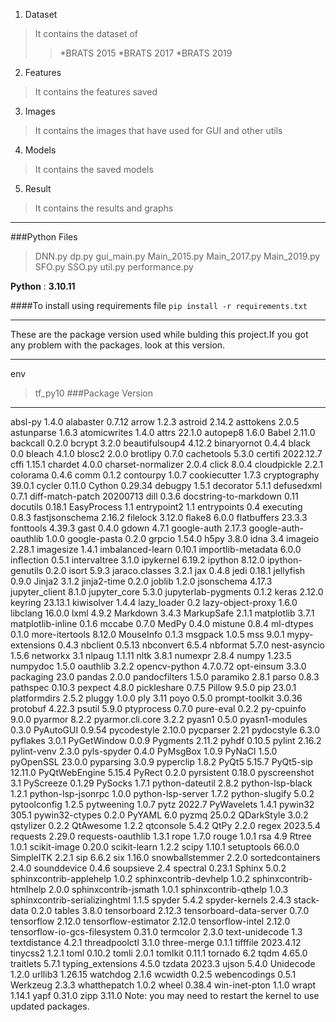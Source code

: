 
1. Dataset
> It contains the dataset of 
>> *BRATS 2015
>> *BRATS 2017
>> *BRATS 2019

2. Features
> It contains the features saved

3. Images
> It contains the images that have used for GUI and other utils

4. Models
> It contains the saved models

5. Result
> It contains the results and graphs

***
###Python Files
> DNN.py
> dp.py
> gui_main.py
> Main_2015.py
> Main_2017.py
> Main_2019.py
> SFO.py
> SSO.py
> util.py
> performance.py

**Python** : **3.10.11**


####To install using requirements file
`pip install -r requirements.txt`

***
These are the package version used while bulding this project.If you got any problem with the packages.
look at this version.
***
env 
> tf_py10
###Package                       Version
----------------------------- ---------
absl-py                       1.4.0
alabaster                     0.7.12
arrow                         1.2.3
astroid                       2.14.2
asttokens                     2.0.5
astunparse                    1.6.3
atomicwrites                  1.4.0
attrs                         22.1.0
autopep8                      1.6.0
Babel                         2.11.0
backcall                      0.2.0
bcrypt                        3.2.0
beautifulsoup4                4.12.2
binaryornot                   0.4.4
black                         0.0
bleach                        4.1.0
blosc2                        2.0.0
brotlipy                      0.7.0
cachetools                    5.3.0
certifi                       2022.12.7
cffi                          1.15.1
chardet                       4.0.0
charset-normalizer            2.0.4
click                         8.0.4
cloudpickle                   2.2.1
colorama                      0.4.6
comm                          0.1.2
contourpy                     1.0.7
cookiecutter                  1.7.3
cryptography                  39.0.1
cycler                        0.11.0
Cython                        0.29.34
debugpy                       1.5.1
decorator                     5.1.1
defusedxml                    0.7.1
diff-match-patch              20200713
dill                          0.3.6
docstring-to-markdown         0.11
docutils                      0.18.1
EasyProcess                   1.1
entrypoint2                   1.1
entrypoints                   0.4
executing                     0.8.3
fastjsonschema                2.16.2
filelock                      3.12.0
flake8                        6.0.0
flatbuffers                   23.3.3
fonttools                     4.39.3
gast                          0.4.0
gdown                         4.7.1
google-auth                   2.17.3
google-auth-oauthlib          1.0.0
google-pasta                  0.2.0
grpcio                        1.54.0
h5py                          3.8.0
idna                          3.4
imageio                       2.28.1
imagesize                     1.4.1
imbalanced-learn              0.10.1
importlib-metadata            6.0.0
inflection                    0.5.1
intervaltree                  3.1.0
ipykernel                     6.19.2
ipython                       8.12.0
ipython-genutils              0.2.0
isort                         5.9.3
jaraco.classes                3.2.1
jax                           0.4.8
jedi                          0.18.1
jellyfish                     0.9.0
Jinja2                        3.1.2
jinja2-time                   0.2.0
joblib                        1.2.0
jsonschema                    4.17.3
jupyter_client                8.1.0
jupyter_core                  5.3.0
jupyterlab-pygments           0.1.2
keras                         2.12.0
keyring                       23.13.1
kiwisolver                    1.4.4
lazy_loader                   0.2
lazy-object-proxy             1.6.0
libclang                      16.0.0
lxml                          4.9.2
Markdown                      3.4.3
MarkupSafe                    2.1.1
matplotlib                    3.7.1
matplotlib-inline             0.1.6
mccabe                        0.7.0
MedPy                         0.4.0
mistune                       0.8.4
ml-dtypes                     0.1.0
more-itertools                8.12.0
MouseInfo                     0.1.3
msgpack                       1.0.5
mss                           9.0.1
mypy-extensions               0.4.3
nbclient                      0.5.13
nbconvert                     6.5.4
nbformat                      5.7.0
nest-asyncio                  1.5.6
networkx                      3.1
nlpaug                        1.1.11
nltk                          3.8.1
numexpr                       2.8.4
numpy                         1.23.5
numpydoc                      1.5.0
oauthlib                      3.2.2
opencv-python                 4.7.0.72
opt-einsum                    3.3.0
packaging                     23.0
pandas                        2.0.0
pandocfilters                 1.5.0
paramiko                      2.8.1
parso                         0.8.3
pathspec                      0.10.3
pexpect                       4.8.0
pickleshare                   0.7.5
Pillow                        9.5.0
pip                           23.0.1
platformdirs                  2.5.2
pluggy                        1.0.0
ply                           3.11
poyo                          0.5.0
prompt-toolkit                3.0.36
protobuf                      4.22.3
psutil                        5.9.0
ptyprocess                    0.7.0
pure-eval                     0.2.2
py-cpuinfo                    9.0.0
pyarmor                       8.2.2
pyarmor.cli.core              3.2.2
pyasn1                        0.5.0
pyasn1-modules                0.3.0
PyAutoGUI                     0.9.54
pycodestyle                   2.10.0
pycparser                     2.21
pydocstyle                    6.3.0
pyflakes                      3.0.1
PyGetWindow                   0.0.9
Pygments                      2.11.2
pyhdf                         0.10.5
pylint                        2.16.2
pylint-venv                   2.3.0
pyls-spyder                   0.4.0
PyMsgBox                      1.0.9
PyNaCl                        1.5.0
pyOpenSSL                     23.0.0
pyparsing                     3.0.9
pyperclip                     1.8.2
PyQt5                         5.15.7
PyQt5-sip                     12.11.0
PyQtWebEngine                 5.15.4
PyRect                        0.2.0
pyrsistent                    0.18.0
pyscreenshot                  3.1
PyScreeze                     0.1.29
PySocks                       1.7.1
python-dateutil               2.8.2
python-lsp-black              1.2.1
python-lsp-jsonrpc            1.0.0
python-lsp-server             1.7.2
python-slugify                5.0.2
pytoolconfig                  1.2.5
pytweening                    1.0.7
pytz                          2022.7
PyWavelets                    1.4.1
pywin32                       305.1
pywin32-ctypes                0.2.0
PyYAML                        6.0
pyzmq                         25.0.2
QDarkStyle                    3.0.2
qstylizer                     0.2.2
QtAwesome                     1.2.2
qtconsole                     5.4.2
QtPy                          2.2.0
regex                         2023.5.4
requests                      2.29.0
requests-oauthlib             1.3.1
rope                          1.7.0
rouge                         1.0.1
rsa                           4.9
Rtree                         1.0.1
scikit-image                  0.20.0
scikit-learn                  1.2.2
scipy                         1.10.1
setuptools                    66.0.0
SimpleITK                     2.2.1
sip                           6.6.2
six                           1.16.0
snowballstemmer               2.2.0
sortedcontainers              2.4.0
sounddevice                   0.4.6
soupsieve                     2.4
spectral                      0.23.1
Sphinx                        5.0.2
sphinxcontrib-applehelp       1.0.2
sphinxcontrib-devhelp         1.0.2
sphinxcontrib-htmlhelp        2.0.0
sphinxcontrib-jsmath          1.0.1
sphinxcontrib-qthelp          1.0.3
sphinxcontrib-serializinghtml 1.1.5
spyder                        5.4.2
spyder-kernels                2.4.3
stack-data                    0.2.0
tables                        3.8.0
tensorboard                   2.12.3
tensorboard-data-server       0.7.0
tensorflow                    2.12.0
tensorflow-estimator          2.12.0
tensorflow-intel              2.12.0
tensorflow-io-gcs-filesystem  0.31.0
termcolor                     2.3.0
text-unidecode                1.3
textdistance                  4.2.1
threadpoolctl                 3.1.0
three-merge                   0.1.1
tifffile                      2023.4.12
tinycss2                      1.2.1
toml                          0.10.2
tomli                         2.0.1
tomlkit                       0.11.1
tornado                       6.2
tqdm                          4.65.0
traitlets                     5.7.1
typing_extensions             4.5.0
tzdata                        2023.3
ujson                         5.4.0
Unidecode                     1.2.0
urllib3                       1.26.15
watchdog                      2.1.6
wcwidth                       0.2.5
webencodings                  0.5.1
Werkzeug                      2.3.3
whatthepatch                  1.0.2
wheel                         0.38.4
win-inet-pton                 1.1.0
wrapt                         1.14.1
yapf                          0.31.0
zipp                          3.11.0
Note: you may need to restart the kernel to use updated packages.
